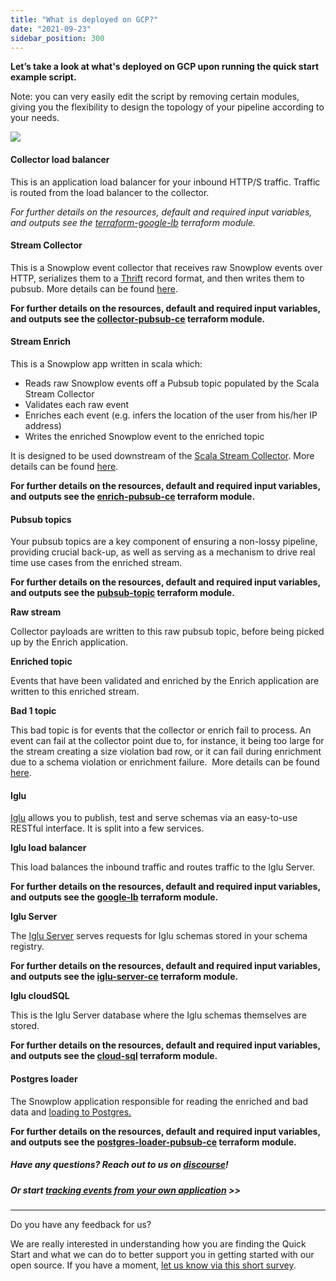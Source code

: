 ```yaml
---
title: "What is deployed on GCP?"
date: "2021-09-23"
sidebar_position: 300
---
```


**Let’s take a look at what's deployed on GCP upon running the quick start example script.**

Note: you can very easily edit the script by removing certain modules, giving you the flexibility to design the topology of your pipeline according to your needs.

![](images/image-4.png)

#### Collector load balancer

This is an application load balancer for your inbound HTTP/S traffic. Traffic is routed from the load balancer to the collector. 

_For further details on the resources, default and required input variables, and outputs see the [terraform-google-lb](https://registry.terraform.io/modules/snowplow-devops/lb/google/latest) terraform module._

#### Stream Collector

This is a Snowplow event collector that receives raw Snowplow events over HTTP, serializes them to a [Thrift](http://thrift.apache.org/) record format, and then writes them to pubsub. More details can be found [here](/docs/pipeline-components-and-applications/stream-collector/index.md).

__For further details on the resources, default and required input variables, and outputs see the [collector-pubsub-ce](https://registry.terraform.io/modules/snowplow-devops/collector-pubsub-ce/google/latest) terraform module.__

#### Stream Enrich

This is a Snowplow app written in scala which: 

- Reads raw Snowplow events off a Pubsub topic populated by the Scala Stream Collector
- Validates each raw event
- Enriches each event (e.g. infers the location of the user from his/her IP address)
- Writes the enriched Snowplow event to the enriched topic

It is designed to be used downstream of the [Scala Stream Collector](/docs/pipeline-components-and-applications/stream-collector/index.md). More details can be found [here](/docs/pipeline-components-and-applications/enrichment-components/stream-enrich/index.md). 

__For further details on the resources, default and required input variables, and outputs see the [enrich-pubsub-ce](https://registry.terraform.io/modules/snowplow-devops/enrich-pubsub-ce/google/latest) terraform module.__

#### Pubsub topics

Your pubsub topics are a key component of ensuring a non-lossy pipeline, providing crucial back-up, as well as serving as a mechanism to drive real time use cases from the enriched stream. 

__For further details on the resources, default and required input variables, and outputs see the [pubsub-topic](https://registry.terraform.io/modules/snowplow-devops/pubsub-topic/google/latest) terraform module.__

**Raw stream**

Collector payloads are written to this raw pubsub topic, before being picked up by the Enrich application. 

**Enriched topic**

Events that have been validated and enriched by the Enrich application are written to this enriched stream.

**Bad 1 topic**

This bad topic is for events that the collector or enrich fail to process. An event can fail at the collector point due to, for instance, it being too large for the stream creating a size violation bad row, or it can fail during enrichment due to a schema violation or enrichment failure.  More details can be found [here](/docs/managing-data-quality/failed-events/understanding-failed-events/index.md). 

#### Iglu 

[Iglu](/docs/pipeline-components-and-applications/iglu/index.md) allows you to publish, test and serve schemas via an easy-to-use RESTful interface. It is split into a few services.

**Iglu load balancer**

This load balances the inbound traffic and routes traffic to the Iglu Server. 

__For further details on the resources, default and required input variables, and outputs see the [google-lb](https://registry.terraform.io/modules/snowplow-devops/collector-pubsub-ce/google/latest) terraform module.__

**Iglu Server**

The [Iglu Server](https://github.com/snowplow-incubator/iglu-server/) serves requests for Iglu schemas stored in your schema registry. 

__For further details on the resources, default and required input variables, and outputs see the [iglu-server-ce](https://registry.terraform.io/modules/snowplow-devops/iglu-server-ce/google/latest) terraform module.__

**Iglu cloudSQL**

This is the Iglu Server database where the Iglu schemas themselves are stored. 

__For further details on the resources, default and required input variables, and outputs see the [cloud-sql](https://registry.terraform.io/modules/snowplow-devops/cloud-sql/google/latest) terraform module.__

#### Postgres loader

The Snowplow application responsible for reading the enriched and bad data and [loading to Postgres.](/docs/pipeline-components-and-applications/loaders-storage-targets/snowplow-postgres-loader/index.md)

____For further details on the resources, default and required input variables, and outputs see the [postgres-loader-pubsub-ce](https://registry.terraform.io/modules/snowplow-devops/postgres-loader-pubsub-ce/google/latest) terraform module.____

##### Have any questions? Reach out to us on [discourse](https://discourse.snowplow.io/)!

##### Or start [tracking events from your own application](/docs/open-source-quick-start/further-exploration/start-tracking-events-and-further-enrich-your-data.md) >>

* * *

Do you have any feedback for us?

We are really interested in understanding how you are finding the Quick Start and what we can do to better support you in getting started with our open source. If you have a moment, [let us know via this short survey](https://forms.gle/rKEqpFxwTfLjhQzR6).
